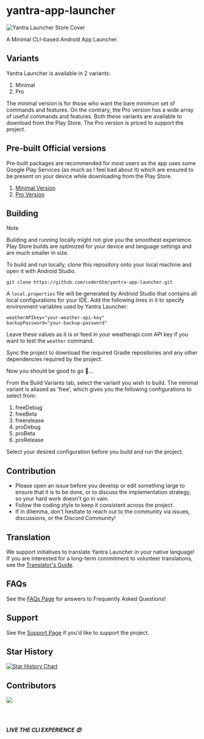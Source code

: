 # yantra-app-launcher

![Yantra Launcher Store Cover](https://github.com/coderGtm/yantra-app-launcher/assets/66418526/1e998174-5481-4b5d-96bb-3ebc7e4d857e)

A Minimal CLI-based Android App Launcher.

## Variants
Yantra Launcher is available in 2 variants:
1) Minimal
2) Pro

The minimal version is for those who want the bare minimum set of commands and features. On the contrary, the Pro version has a wide array of useful commands and features. Both these variants are available to download from the Play Store. The Pro version is priced to support the project.

## Pre-built Official versions
Pre-built packages are recommended for most users as the app uses some Google Play Services (as much as I feel bad about it) which are ensured  to be present on your device while downloading from the Play Store.

1) [Minimal Version](https://play.google.com/store/apps/details?id=com.coderGtm.yantra)
2) [Pro Version](https://play.google.com/store/apps/details?id=com.coderGtm.yantra.pro)

## Building
> [!NOTE]
> Building and running locally might not give you the smoothest experience. Play Store builds are optimized for your device and language settings and are much smaller in size.

To build and run locally, clone this repository onto your local machine and open it with Android Studio.
```
git clone https://github.com/coderGtm/yantra-app-launcher.git
```

A `local.properties` file will be generated by Android Studio that contains all local configurations for your IDE. Add the following lines in it to specify environment variables used by Yantra Launcher:
```
weatherAPIkey="your-weather-api-key"
backupPassword="your-backup-password"
```
Leave these values as it is or feed in your weatherapi.com API key if you want to test the `weather` command.

Sync the project to download the required Gradle repositories and any other dependencies required by the project.

Now you should be good to go 🚀...

From the Build Variants tab, select the variant you wish to build. The minimal variant is aliased as 'free', which gives you the following configurations to select from:
1) freeDebug
2) freeBeta
3) freerelease
4) proDebug
5) proBeta
6) proRelease

Select your desired configuration before you build and run the project.

## Contribution
- Please open an issue before you develop or edit something large to ensure that it is to be done, or to discuss the implementation strategy, so your hard work doesn't go in vain.
- Follow the coding style to keep it consistent across the project.
- If in dilemma, don't hesitate to reach out to the community via issues, discussions, or the Discord Community!

## Translation
We support initiatives to translate Yantra Launcher in your native language! If you are interested for a long-term commitment to volunteer translations, see the [Translator's Guide](/Yantra_Launcher_Translators_Guide.pdf).

## FAQs
See the [FAQs Page](/faq.md) for answers to Frequently Asked Questions!

## Support
See the [Support Page](/support.md) if you'd like to support the project.

## Star History

<a href="https://star-history.com/#coderGtm/yantra-app-launcher&Date">
 <picture>
   <source media="(prefers-color-scheme: dark)" srcset="https://api.star-history.com/svg?repos=coderGtm/yantra-app-launcher&type=Date&theme=dark" />
   <source media="(prefers-color-scheme: light)" srcset="https://api.star-history.com/svg?repos=coderGtm/yantra-app-launcher&type=Date" />
   <img alt="Star History Chart" src="https://api.star-history.com/svg?repos=coderGtm/yantra-app-launcher&type=Date" />
 </picture>
</a>

## Contributors
<a href="https://github.com/coderGtm/yantra-app-launcher/graphs/contributors">
  <img src="https://contrib.rocks/image?repo=coderGtm/yantra-app-launcher" />
</a>

<br/><br/>

***LIVE THE CLI EXPERIENCE :heart_eyes:***
